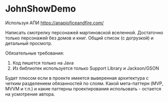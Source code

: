 # JohnShowDemo

Используя АПИ https://anapioficeandfire.com/

Написать смотрелку персонажей мартиновской вселенной. Достаточно только персонажей без домов и книг. Общий список (с догрузкой) и детальный просмотр.

Обязательные требования:

1. Код пишется только на Java
2. Из библиотек используется только Support Library и Jackson/GSON

Будет плюсом если в проекте имеется выверенная архитектура с четким разделением обязанностей по слоям. Какой мета-паттерн (MVP, MVVM и т.п.) и какие паттерны проектирования испольовать - остается на усмотрение автора.
